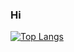 ### Hi

[![Top Langs](https://github-readme-stats.vercel.app/api/top-langs/?username=z5208980&layout=compact&bg_color=18191a&title_color=fff)](https://github.com/z5208980)
